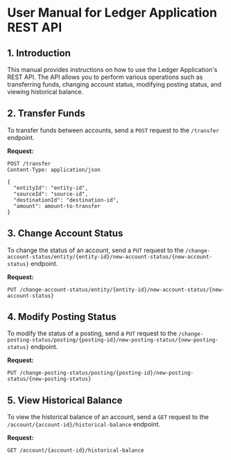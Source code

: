 # User Manual for Ledger Application REST API

## 1. Introduction

This manual provides instructions on how to use the Ledger Application's REST API. The API allows you to perform various
operations such as transferring funds, changing account status, modifying posting status, and viewing historical
balance.

## 2. Transfer Funds

To transfer funds between accounts, send a `POST` request to the `/transfer` endpoint.

**Request:**

```http
POST /transfer
Content-Type: application/json

{
  "entityId": "entity-id",
  "sourceId": "source-id",
  "destinationId": "destination-id",
  "amount": amount-to-transfer
}
```

## 3. Change Account Status

To change the status of an account, send a `PUT` request to
the `/change-account-status/entity/{entity-id}/new-account-status/{new-account-status}` endpoint.

**Request:**

```http
PUT /change-account-status/entity/{entity-id}/new-account-status/{new-account-status}
```

## 4. Modify Posting Status

To modify the status of a posting, send a `PUT` request to
the `/change-posting-status/posting/{posting-id}/new-posting-status/{new-posting-status}` endpoint.

**Request:**

```http
PUT /change-posting-status/posting/{posting-id}/new-posting-status/{new-posting-status}
```

## 5. View Historical Balance

To view the historical balance of an account, send a `GET` request to the `/account/{account-id}/historical-balance`
endpoint.

**Request:**

```http
GET /account/{account-id}/historical-balance
```

